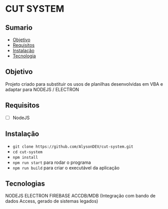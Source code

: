 # CUT SYSTEM

## Sumario
- [Objetivo](#objetivo)
- [Requisitos](#requisitos)
- [Instalação](#instalação)
- [Tecnologia](#tecnologias)

## Objetivo
Projeto criado para substituir os usos de planilhas desenvolvidas em VBA e adaptar para NODEJS / ELECTRON

## Requisitos
- [ ] NodeJS

## Instalação
- ``` git clone https://github.com/AlysonDEV/cut-system.git ```
- ``` cd cut-system ```
- ``` npm install ```
- ``` npm run start ``` para rodar o programa
- ``` npm run build ``` para criar o executável da aplicação


## Tecnologias
NODEJS
ELECTRON
FIREBASE
ACCDB/MDB (Integração com bando de dados Access, gerado de sistemas legados)

